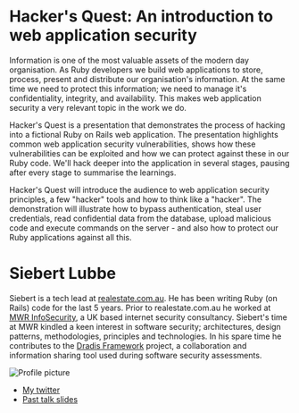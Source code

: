 # Hacker's Quest: An introduction to web application security

Information is one of the most valuable assets of the modern day organisation. As Ruby developers we build web applications to store, process, present and distribute our organisation's information. At the same time we need to protect this information; we need to manage it's confidentiality, integrity, and availability. This makes web application security a very relevant topic in the work we do.

Hacker's Quest is a presentation that demonstrates the process of hacking into a fictional Ruby on Rails web application. The presentation highlights common web application security vulnerabilities, shows how these vulnerabilities can be exploited and how we can protect against these in our Ruby code. We'll hack deeper into the application in several stages, pausing after every stage to summarise the learnings.

Hacker's Quest will introduce the audience to web application security principles, a few "hacker" tools and how to think like a "hacker". The demonstration will illustrate how to bypass authentication, steal user credentials, read confidential data from the database, upload malicious code and execute commands on the server - and also how to protect our Ruby applications against all this.

# Siebert Lubbe

Siebert is a tech lead at [realestate.com.au](http://realestate.com.au). He has been writing Ruby (on Rails) code for the last 5 years. Prior to realestate.com.au he worked at [MWR InfoSecurity](http://www.mwrinfosecurity.com), a UK based internet security consultancy. Siebert's time at MWR kindled a keen interest in software security; architectures, design patterns, methodologies, principles and technologies. In his spare time he contributes to the [Dradis Framework](http://dradisframework.org/) project, a collaboration and information sharing tool used during software security assessments.


![Profile picture](https://raw.github.com/rubyaustralia/rubyconfau-2013-cfp/siebert_lubbe-Hackers_Quest_An_introduction_to_web_application_security/example/profile_picture.jpg)

- [My twitter](https://twitter.com/siebertlubbe)
- [Past talk slides](http://prezi.com/xx7-kxatkg0i/web-application-security)
